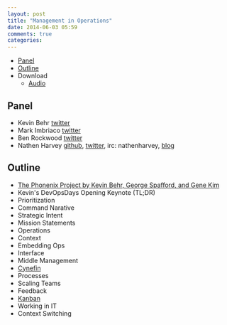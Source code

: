 ```yaml
---
layout: post
title: "Management in Operations"
date: 2014-06-03 05:59
comments: true
categories: 
---
```


* [Panel](http://foodfightshow.org/2014/04/management-in-operations.html#panel)
* [Outline](http://foodfightshow.org/2014/04/management-in-operations.html#outline)
* Download
  * [Audio](http://traffic.libsyn.com/foodfight/FoodFightShow73-ManagementInOperations.mp3)

Panel<a name="panel"></a>
-----

* Kevin Behr [twitter](https://twitter.com/kevinbehr)
* Mark Imbriaco [twitter](https://twitter.com/markimbriaco)
* Ben Rockwood [twitter](https://twitter.com/benr)
* Nathen Harvey [github](http://github.com/nathenharvey), [twitter](http://twitter.com/nathenharvey), irc: nathenharvey, [blog](http://nathenharvey.com)

Outline<a name="outline"></a>
-------
* [The Phonenix Project by Kevin Behr, George Spafford, and Gene Kim](http://www.amazon.com/The-Phoenix-Project-Helping-Business/dp/0988262592)
* Kevin's DevOpsDays Opening Keynote (TL;DR)
 * Prioritization
 * Command Narative 
 * Strategic Intent
* Mission Statements
* Operations
 * Context
* Embedding Ops
* Interface
* Middle Management
* [Cynefin](http://en.wikipedia.org/wiki/Cynefin)
* Processes
 * Scaling Teams
 * Feedback
 * [Kanban](http://en.wikipedia.org/wiki/Kanban)
* Working in IT
* Context Switching
